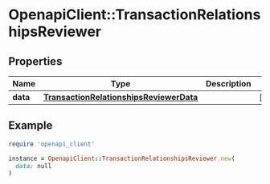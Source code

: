 # OpenapiClient::TransactionRelationshipsReviewer

## Properties

| Name | Type | Description | Notes |
| ---- | ---- | ----------- | ----- |
| **data** | [**TransactionRelationshipsReviewerData**](TransactionRelationshipsReviewerData.md) |  | [optional] |

## Example

```ruby
require 'openapi_client'

instance = OpenapiClient::TransactionRelationshipsReviewer.new(
  data: null
)
```

